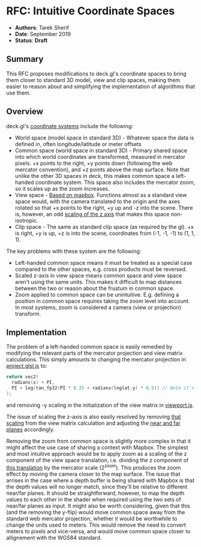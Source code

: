 # RFC: Intuitive Coordinate Spaces

* **Authors**: Tarek Sherif
* **Date**: September 2019
* **Status**: **Draft**


## Summary

This RFC proposes modifications to deck.gl's coordinate spaces to bring them closer to standard 3D model, view and clip spaces, making them easier to reason about and simplifying the implementation of algorithms that use them.

## Overview

deck.gl's [coordinate systems](https://deck.gl/#/documentation/developer-guide/coordinate-systems) include the following:
- World space (model space in standard 3D) - Whatever space the data is defined in, often longitude/latitude or meter offsets
- Common space (world space in standard 3D) - Primary shared space into which world coordinates are transformed, measured in mercator pixels. +x points to the right, +y points down (following the web mercator convention), and +z points above the map surface. Note that unlike the other 3D spaces in deck, this makes common space a left-handed coordinate system. This space also includes the mercator zoom, so it scales up as the zoom increases.
- View space - [Based on mapbox](https://deck.gl/#/documentation/developer-guide/coordinate-systems). Functions almost as a standard view space would, with the camera translated to the origin and the axes rotated so that +x points to the right, +y up and -z into the scene. There is, however, an odd [scaling of the z axis](https://github.com/uber-common/viewport-mercator-project/blob/master/src/web-mercator-utils.js#L195) that makes this space non-isotropic.
- Clip space - The same as standard clip space (as required by the gl). +x is right, +y is up, +z is into the scene, coordinates from (-1, -1, -1) to (1, 1, 1).

The key problems with these system are the following:
- Left-handed common space means it must be treated as a special case compared to the other spaces, e.g. cross products must be reversed.
- Scaled z-axis in view space means common space and view space aren't using the same units. This makes it difficult to map distances between the two or reason about the frustum in common space.
- Zoom applied to common space can be unintuitive. E.g. defining a position in common space requires taking the zoom level into account. In most systems, zoom is considered a camera (view or projection) transform.


## Implementation

The problem of a left-handed common space is easily remedied by modifying the relevant parts of the mercator projection and view matrix calculations. This simply amounts to changing the mercator projection in [project.glsl.js](https://github.com/uber/deck.gl/blob/master/modules/core/src/shaderlib/project/project.glsl.js#L99-L102) to:
```c
return vec2(
  radians(x) + PI,
  PI + log(tan_fp32(PI * 0.25 + radians(lnglat.y) * 0.5)) // Note it's now `PI + ...`
);
```
and removing -y scaling in the initialization of the view matrix in [viewport.js](https://github.com/uber/deck.gl/blob/master/modules/core/src/viewports/viewport.js#L354).

The issue of scaling the z-axis is also easily resolved by removing [that scaling](https://github.com/uber-common/viewport-mercator-project/blob/master/src/web-mercator-utils.js#L195) from the view matrix calculation and adjusting the [near and far planes](https://github.com/uber-common/viewport-mercator-project/blob/master/src/web-mercator-utils.js#L236-L237) accordingly.

Removing the zoom from common space is slightly more complex in that it might affect the use case of sharing a context with Mapbox. The simplest and most intuitive approach would be to apply zoom as a scaling of the z component of the view space translation, i.e. dividing the z component of [this translation](https://github.com/uber-common/viewport-mercator-project/blob/master/src/web-mercator-utils.js#L191) by the mercator scale (2<sup>zoom</sup>). This produces the zoom effect by moving the camera closer to the map surface. The issue that arrises in the case where a depth buffer is being shared with Mapbox is that the depth values will no longer match, since they'll be relative to different near/far planes. It should be straightforward, however, to map the depth values to each other in the shader when required using the two sets of near/far planes as input. It might also be worth considering, given that this (and the removing the y-flip) would move common space away from the standard web mercator projection, whether it would be worthwhile to change the units used to meters. This would remove the need to convert meters to pixels and vice-versa, and would move common space closer to allignement with the WGS84 standard.

